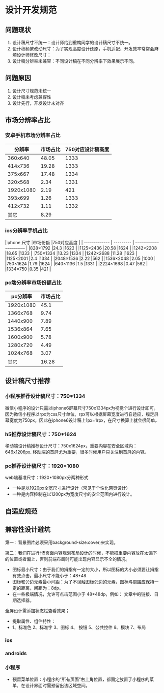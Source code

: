 # 设计开发规范

## 问题现状

1. 设计稿尺寸不统一：设计师给到重构同学的设计稿尺寸不统一。
2. 设计稿频繁改动尺寸：为了实现高度设计还原，手机适配，开发效率常常会麻烦设计师修改尺寸：
3. 设计稿分辨率未兼容：不同设计稿在不同分辨率下效果展示不同。

## 问题原因
1. 设计尺寸规范未统一
2. 设计稿未考虑兼容性
3. 设计先行，开发设计未对齐

## 市场分辨率占比

### 安卓手机市场分辨率占比
|分辨率         |市场占比 |750对应设计稿高度 |
| ------------- | --------- | ---------------------- |
| 360x640     | 48.05     | 1333                  		|
| 414x736     | 19.28     | 1333 						|
| 375x667     | 17.48     | 1334 						|
| 320x568     | 2.34       | 1331 						 |
| 1920x1080 |2.19        | 421 							|
| 393x699     |1.26        | 1333						 |
| 412x732     |1.11        | 1332						 |
| 其它            |8.29        |                    			   |

### ios分辨率手机占比

  |iphone 尺寸 |市场份额 |750对应高度 |
	| ------------- | --------- | ---------------------- |
  |828×1792 |24.3 |1623 |
  |1125×2436 |20.58 |1624 |
  |1242×2208 |18.65 |1333 |
  |750×1334 |13.23 |1334 |
  |1242×2688 |11.28 |1623 |
  |1125×2001 |2.4 |1334 |
  |2048×1536 |2.22 |562 |
  |1536×2048 |2.05 |1000 |
  |750×1624 |1.79 |1624 |
  |640×1136 |1.5 |1331 |
  |2224×1668 |0.47 |562 |
  |1334×750 |0.35 |421 |
  
### pc端分辨率市场份额占比
  |pc分辨率 |市场占比 |
  | ---------- | --------- | 
  |1920x1080 |45.1 |
  |1366x768 |9.74 |
  |1440x900 |7.89 |
  |1536x864 |7.65 |
  |1600x900 |5.78 |
  |1280x720 |4.49 |
  |1024x768 |3.07 |
  |其它 |16.28 |


## 设计稿尺寸推荐
### 小程序推荐设计稿尺寸：750*1334
微信小程序的设计只需以iphone6屏幕尺寸750x1334px为视觉个进行设计即可，因为微信小程序以rpx为css尺寸单位，rpx可以根据屏幕宽度进行自适应，规定屏幕宽度为750px，因此在iphone6设计稿上1px=1rpx，在尺寸换算上就会很简单。

### h5推荐设计稿尺寸：750*1624
移动端设计稿推荐设计尺寸：750x1624px，重要内容在安全区域内：646x1206px. 移动端的首屏尤为重要，很多时候用户只关注到首屏的内容。

### pc推荐设计稿尺寸：1920*1080
web端基准尺寸：1920*1080px分两种形式
- 一种是以1920px全宽尺寸进行设计（常见于个性化网页设计）
- 一种是内容控制在以1200px为宽度尺寸的安全范围内进行设计。

## 自适应规范

## 兼容性设计避坑

第一：背景图片必须采用background-size:cover;来实现。

第二：我们在进行H5页面内容规划布局设计的时候，不能把重要内容放在太偏下的位置或者偏上，否则前端布局时可能出现内容显示不全的情况。

- 图标最小尺寸：由于我们的拇指有一定的大小，所以图标的大小必须要让拇指有效点击，最小尺寸不能小于：48*48
- 图标和旁边元素最小间距：为了不误触图标旁边的元素，图标与周围应保持一定的距离，间距为：8dp。
- 在一些极端情况，允许可点击范围小于 48*48dp，例如： 文章中的链接、日期选择器。

全屏设计需添加状态栏查看效果；

- 提取属性、组件特性：
- 1、标准色
2、标准字
3、图标
4、 按钮
5、公共控件
6、模块
7、布局

### ios

### androids

### 小程序
- 预留菜单位置：小程序的“所有页面”右上角位置，都固定放置了小程序的菜单，在设计界面时需预留出该区域空间。